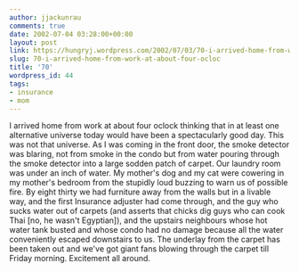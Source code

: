 ```yaml
---
author: jjackunrau
comments: true
date: 2002-07-04 03:28:00+00:00
layout: post
link: https://hungryj.wordpress.com/2002/07/03/70-i-arrived-home-from-work-at-about-four-ocloc/
slug: 70-i-arrived-home-from-work-at-about-four-ocloc
title: '70'
wordpress_id: 44
tags:
- insurance
- mom
---
```


I arrived home from work at about four oclock thinking that in at least one alternative universe today would have been a spectacularly good day.  This was not that universe.  As I was coming in the front door, the smoke detector was blaring, not from smoke in the condo but from water pouring through the smoke detector into a large sodden patch of carpet.  Our laundry room was under an inch of water.  My mother's dog and my cat were cowering in my mother's bedroom from the stupidly loud buzzing to warn us of possible fire.  By eight thirty we had furniture away from the walls but in a livable way, and the first Insurance adjuster had come through, and the guy who sucks water out of carpets (and asserts that chicks dig guys who can cook Thai [no, he wasn't Egyptian]), and the upstairs neighbours whose hot water tank busted and whose condo had no damage because all the water conveniently escaped downstairs to us.  The underlay from the carpet has been taken out and we've got giant fans blowing through the carpet till Friday morning.  Excitement all around.
